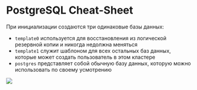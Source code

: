 # PostgreSQL Cheat-Sheet 

При инициализации  создаются три одинаковые базы данных:  
- `template0` используется для восстановления из логической резервной копии и никогда недолжна меняться  
- `template1` служит шаблоном для всех остальных баз данных, которые может создать пользователь в этом кластере  
- `postgres` представляет собой обычную базу данных, которую можно использовать по своему усмотрению
    
![](https://github.com/Dv-nn/PostgreSQL/blob/main/img/img.PNG)   


